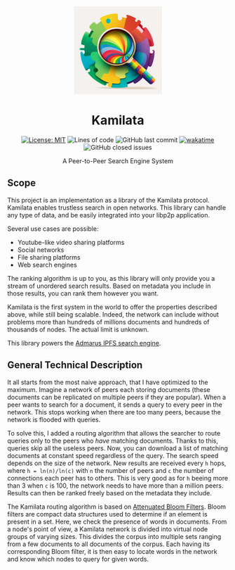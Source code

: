 <p align="center">
  <img src="https://raw.githubusercontent.com/Mubelotix/kamilata/master/.github/logo.png" alt="Kamilata" width="200" height="200" />
</p>

<h1 align="center">Kamilata</h1>

<p align="center">
    <a href="https://opensource.org/licenses/MIT"><img src="https://img.shields.io/badge/license-MIT-blue" alt="License: MIT"></a>
    <img alt="Lines of code" src="https://img.shields.io/tokei/lines/github/Mubelotix/kamilata">
    <img alt="GitHub last commit" src="https://img.shields.io/github/last-commit/Mubelotix/kamilata?color=%23347d39" alt="last commit badge">
    <a href="https://wakatime.com/badge/user/6a4c28c6-c833-460a-815e-15ce48b15c25/project/0e6a2208-db21-4763-aff7-35f4abc1773f"><img src="https://wakatime.com/badge/user/6a4c28c6-c833-460a-815e-15ce48b15c25/project/0e6a2208-db21-4763-aff7-35f4abc1773f.svg" alt="wakatime"></a>
    <img alt="GitHub closed issues" src="https://img.shields.io/github/issues-closed-raw/Mubelotix/kamilata?color=%23347d39" alt="closed issues badge">
</p>

<p align="center">A Peer-to-Peer Search Engine System</p>

## Scope

This project is an implementation as a library of the Kamilata protocol.
Kamilata enables trustless search in open networks.
This library can handle any type of data, and be easily integrated into your libp2p application.

Several use cases are possible:

- Youtube-like video sharing platforms
- Social networks
- File sharing platforms
- Web search engines

The ranking algorithm is up to you, as this library will only provide you a stream of unordered search results.
Based on metadata you include in those results, you can rank them however you want.

Kamilata is the first system in the world to offer the properties described above, while still being scalable.
Indeed, the network can include without problems more than hundreds of millions documents and hundreds of thousands of nodes.
The actual limit is unknown.

<!-- Kamilata starts being irrelevant for a query when the first 10 most relevant results for that query are not provided by more than 0.1% of the peers who have matching documents for that query. This is completely impossible in networks of less than 1000 peers. In other cases, it's still very uncommon, especially if the most relevant results are also the most popular ones.  TODO clarify -->

This library powers the [Admarus IPFS search engine](https://github.com/mubelotix/admarus).

## General Technical Description

It all starts from the most naive approach, that I have optimized to the maximum.
Imagine a network of peers each storing documents (these documents can be replicated on multiple peers if they are popular).
When a peer wants to search for a document, it sends a query to every peer in the network.
This stops working when there are too many peers, because the network is flooded with queries.

To solve this, I added a routing algorithm that allows the searcher to route queries only to the peers who *have* matching documents.
Thanks to this, queries skip all the useless peers.
Now, you can download a list of matching documents at constant speed regardless of the query.
The search speed depends on the size of the network.
New results are received every `h` hops, where `h = ln(n)/ln(c)` with `n` the number of peers and `c` the number of connections each peer has to others. This is very good as for `h` beeing more than 3 when `c` is 100, the network needs to have more than a million peers.
Results can then be ranked freely based on the metadata they include.

The Kamilata routing algorithm is based on [Attenuated Bloom Filters](https://en.wikipedia.org/wiki/Bloom_filter#Attenuated_Bloom_filters). Bloom filters are compact data structures used to determine if an element is present in a set. Here, we check the presence of words in documents. From a node's point of view, a Kamilata network is divided into virtual node groups of varying sizes. This divides the corpus into multiple sets ranging from a few documents to all documents of the corpus. Each having its corresponding Bloom filter, it is then easy to locate words in the network and know which nodes to query for given words.
